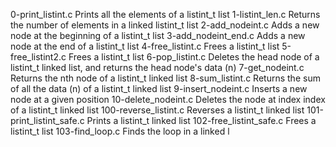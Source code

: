 0-print_listint.c 	Prints all the elements of a listint_t list
1-listint_len.c 	Returns the number of elements in a linked listint_t list
2-add_nodeint.c 	Adds a new node at the beginning of a listint_t list
3-add_nodeint_end.c 	Adds a new node at the end of a listint_t list
4-free_listint.c 	Frees a listint_t list
5-free_listint2.c 	Frees a listint_t list
6-pop_listint.c 	Deletes the head node of a listint_t linked list, and returns the head node's data (n)
7-get_nodeint.c 	Returns the nth node of a listint_t linked list
8-sum_listint.c 	Returns the sum of all the data (n) of a listint_t linked list
9-insert_nodeint.c 	Inserts a new node at a given position
10-delete_nodeint.c 	Deletes the node at index index of a listint_t linked list
100-reverse_listint.c 	Reverses a listint_t linked list
101-print_listint_safe.c 	Prints a listint_t linked list
102-free_listint_safe.c 	Frees a listint_t list
103-find_loop.c 	Finds the loop in a linked l
